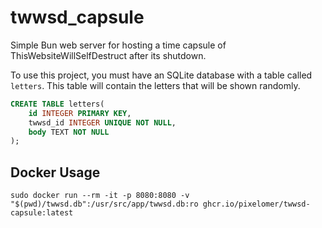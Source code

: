# twwsd_capsule

Simple Bun web server for hosting a time capsule of ThisWebsiteWillSelfDestruct after its shutdown.

To use this project, you must have an SQLite database with a table called `letters`. This table will contain the letters that will be shown randomly.

```sql
CREATE TABLE letters(
    id INTEGER PRIMARY KEY,
    twwsd_id INTEGER UNIQUE NOT NULL,
    body TEXT NOT NULL
);
```

## Docker Usage

```
sudo docker run --rm -it -p 8080:8080 -v "$(pwd)/twwsd.db":/usr/src/app/twwsd.db:ro ghcr.io/pixelomer/twwsd-capsule:latest
```
